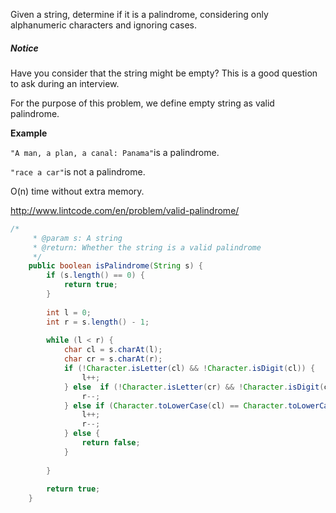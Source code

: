 Given a string, determine if it is a palindrome, considering only alphanumeric characters and ignoring cases.

##### Notice

Have you consider that the string might be empty? This is a good question to ask during an interview.

For the purpose of this problem, we define empty string as valid palindrome.



**Example**

`"A man, a plan, a canal: Panama"`is a palindrome.

`"race a car"`is not a palindrome.



O\(n\) time without extra memory.

http://www.lintcode.com/en/problem/valid-palindrome/



```java
/*
     * @param s: A string
     * @return: Whether the string is a valid palindrome
     */
    public boolean isPalindrome(String s) {
        if (s.length() == 0) {
            return true;
        }
        
        int l = 0;
        int r = s.length() - 1;
        
        while (l < r) {
            char cl = s.charAt(l);
            char cr = s.charAt(r);
            if (!Character.isLetter(cl) && !Character.isDigit(cl)) {
                l++;
            } else  if (!Character.isLetter(cr) && !Character.isDigit(cr)) {
                r--;
            } else if (Character.toLowerCase(cl) == Character.toLowerCase(cr)) {
                l++;
                r--;
            } else {
                return false;
            }
            
        }
        
        return true;
    }
```



